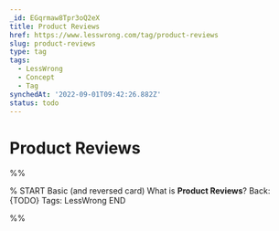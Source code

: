 ```yaml
---
_id: EGqrmaw8Tpr3oQ2eX
title: Product Reviews
href: https://www.lesswrong.com/tag/product-reviews
slug: product-reviews
type: tag
tags:
  - LessWrong
  - Concept
  - Tag
synchedAt: '2022-09-01T09:42:26.882Z'
status: todo
---
```


# Product Reviews


%%

% START
Basic (and reversed card)
What is **Product Reviews**?
Back: {TODO}
Tags: LessWrong
END
<!--ID: 1663156980155-->


%%
	
